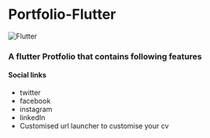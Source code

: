 # Portfolio-Flutter
 
![Flutter](https://img.shields.io/badge/Flutter-%2302569B.svg?style=for-the-badge&logo=Flutter&logoColor=white)
### A flutter Protfolio that contains following features 
#### Social links
- twitter
- facebook
- instagram
- linkedIn
- Customised url launcher to customise your cv
  
